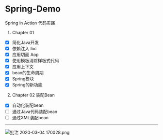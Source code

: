 # Spring-Demo
Spring in Action 代码实践

1. Chapter 01

- [x] 简化Java开发
- [x] 依赖注入 Ioc
- [x] 应用切面 Aop
- [x] 使用模板消除样板式代码
- [x] 应用上下文
- [x] bean的生命周期
- [x] Spring模块
- [x] Spring的新功能

2. Chapter 02 装配Bean
- [x] 自动化装配bean
- [ ] 通过Java代码装配bean
- [ ] 通过XML装配bean

---

![批注 2020-03-04 170028.png](https://i.loli.net/2020/03/04/atpRZqm3MYBwHGe.png)